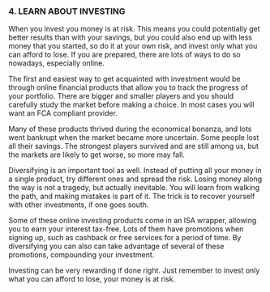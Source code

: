 ### 4. LEARN ABOUT INVESTING

When you invest you money is at risk. This means you could potentially get better results than with your savings, but you could also end up with less money that you started, so do it at your own risk, and invest only what you can afford to lose. If you are prepared, there are lots of ways to do so nowadays, especially online.

The first and easiest way to get acquainted with investment would be through online financial products that allow you to track the progress of your portfolio. There are bigger and smaller players and you should carefully study the market before making a choice. In most cases you will want an FCA compliant provider.

Many of these products thrived during the economical bonanza, and lots went bankrupt when the market became more uncertain. Some people lost all their savings. The strongest players survived and are still among us, but the markets are likely to get worse, so more may fall.

Diversifying is an important tool as well. Instead of putting all your money in a single product, try different ones and spread the risk. Losing money along the way is not a tragedy, but actually inevitable. You will learn from walking the path, and making mistakes is part of it. The trick is to recover yourself with other investments, if one goes south.

Some of these online investing products come in an ISA wrapper, allowing you to earn your interest tax-free. Lots of them have promotions when signing up, such as cashback or free services for a period of time. By diversifying you can also can take advantage of several of these promotions, compounding your investment.

Investing can be very rewarding if done right. Just remember to invest only what you can afford to lose, your money is at risk.
